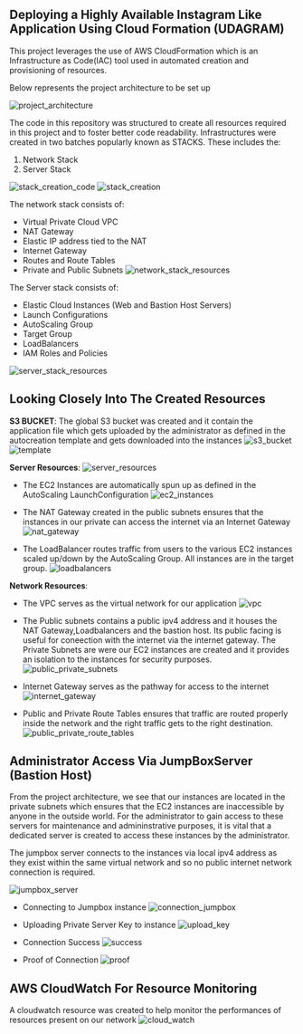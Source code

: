 ## Deploying a Highly Available Instagram Like Application Using Cloud Formation (UDAGRAM)

This project leverages the use of AWS CloudFormation which is an Infrastructure as Code(IAC) tool used in automated creation and provisioning of resources.

Below represents the project architecture to be set up

![project_architecture](./img/1.udagram_architecture.jpeg)

The code in this repository was structured to create all resources required in this project and to foster better code readability. Infrastructures were created in two batches popularly known as STACKS. These includes the:
1. Network Stack
2. Server Stack

![stack_creation_code](./img/3.stack_creation_code.png)
![stack_creation](./img/2.stack_creation.png)

The network stack consists of:
- Virtual Private Cloud VPC
- NAT Gateway
- Elastic IP address tied to the NAT
- Internet Gateway
- Routes and Route Tables
- Private and Public Subnets
![network_stack_resources](./img/5.created_network_stack_resources.png)

The Server stack consists of:
- Elastic Cloud Instances (Web and Bastion Host Servers)
- Launch Configurations
- AutoScaling Group
- Target Group
- LoadBalancers
- IAM Roles and Policies

![server_stack_resources](./img/4.created_server_stack_resources.png)

## Looking Closely Into The Created Resources
<b>S3 BUCKET</b>: The global S3 bucket was created and it contain the application file which gets uploaded by the administrator as defined in the autocreation template and gets downloaded into the instances 
![s3_bucket](./img/6.created_bucket_and_object.png)
![template](./img/6a.template.jpg)

<b>Server Resources</b>:
![server_resources](./img/7.server_dashboard_resources.png)

- The EC2 Instances are automatically spun up as defined in the AutoScaling LaunchConfiguration
![ec2_instances](./img/8.ec2_instances.png)

- The NAT Gateway created in the public subnets ensures that the instances in our private can access the internet via an Internet Gateway
![nat_gateway](./img/9.nat_gateway.jpg)

- The LoadBalancer routes traffic from users to the various EC2 instances scaled up/down by the AutoScaling Group. All instances are in the target group.
![loadbalancers](./img/10.loadbalancer_and_target_groups.jpg)

<b>Network Resources</b>:
- The VPC serves as the virtual network for our application
![vpc](./img/11.vpc.jpg)

- The Public subnets contains a public ipv4 address and it houses the NAT Gateway,Loadbalancers and the bastion host. Its public facing is useful for coneection with the internet via the internet gateway. The Private Subnets are were our EC2 instances are created and it provides an isolation to the instances for security purposes.
![public_private_subnets](./img/12.public_and_private_subnets.jpg)

- Internet Gateway serves as the pathway for access to the internet
![internet_gateway](./img/13.internet_gateway.jpg)

- Public and Private Route Tables ensures that traffic are routed properly inside the network and the right traffic gets to the right destination.
![public_private_route_tables](./img/14.Private_public_route_tables.jpg)

## Administrator Access Via JumpBoxServer (Bastion Host)
From the project architecture, we see that our instances are located in the private subnets which ensures that the EC2 instances are inaccessible by anyone in the outside world. For the administrator to gain access to these servers for maintenance and admininstrative purposes, it is vital that a dedicated server is created to access these instances by the administrator.

The jumpbox server connects to the instances via local ipv4 address as they exist within the same virtual network and so no public internet network connection is required.

![jumpbox_server](./img/15.jumpbox_server.jpg)

- Connecting to Jumpbox instance
![connection_jumpbox](./img/16.connecting_to_jumpbox_instance.jpg)

- Uploading Private Server Key to instance
![upload_key](./img/17.uploading_private_server_key_to_instance.jpg)

- Connection Success
![success](./img/18.jumpbox_connection_success.jpg)

- Proof of Connection
![proof](./img/19.proof_of_connection.jpg)

## AWS CloudWatch For Resource Monitoring
A cloudwatch resource was created to help monitor the performances of resources present on our network
![cloud_watch](./img/20.cloudwatch_config.jpg)
